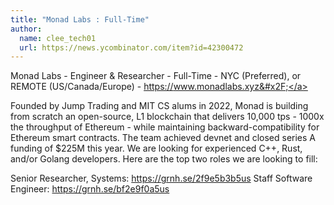 ```yaml
---
title: "Monad Labs : Full-Time"
author:
  name: clee_tech01
  url: https://news.ycombinator.com/item?id=42300472
---
```

Monad Labs - Engineer &amp; Researcher - Full-Time - NYC (Preferred), or REMOTE (US&#x2F;Canada&#x2F;Europe) - <a href="https:&#x2F;&#x2F;www.monadlabs.xyz&#x2F;" rel="nofollow">https:&#x2F;&#x2F;www.monadlabs.xyz&#x2F;</a>

Founded by Jump Trading and MIT CS alums in 2022, Monad is building from scratch an open-source, L1 blockchain that delivers 10,000 tps - 1000x the throughput of Ethereum - while maintaining backward-compatibility for Ethereum smart contracts. The team achieved devnet and closed series A funding of $225M this year. We are looking for experienced C++, Rust, and&#x2F;or Golang developers. Here are the top two roles we are looking to fill:

Senior Researcher, Systems: <a href="https:&#x2F;&#x2F;grnh.se&#x2F;2f9e5b3b5us" rel="nofollow">https:&#x2F;&#x2F;grnh.se&#x2F;2f9e5b3b5us</a>
Staff Software Engineer: <a href="https:&#x2F;&#x2F;grnh.se&#x2F;bf2e9f0a5us" rel="nofollow">https:&#x2F;&#x2F;grnh.se&#x2F;bf2e9f0a5us</a>
<JobApplication />
